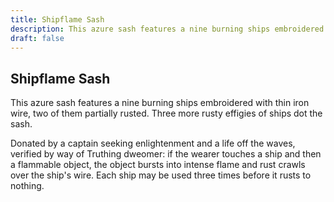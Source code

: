 ```yaml
---
title: Shipflame Sash
description: This azure sash features a nine burning ships embroidered with thin iron wire, two of them...
draft: false
---
```


## Shipflame Sash

This azure sash features a nine burning ships embroidered with thin iron wire, two of them
partially rusted. Three more rusty effigies of ships dot the sash.

Donated by a captain seeking enlightenment and a life off the waves, verified by way of Truthing
dweomer: if the wearer touches a ship and then a flammable object, the object bursts into
intense flame and rust crawls over the ship's wire. Each ship may be used three times before it
rusts to nothing.

